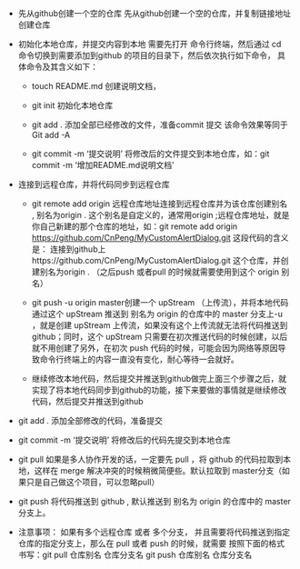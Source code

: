 + 先从github创建一个空的仓库
先从github创建一个空的仓库，并复制链接地址创建仓库

+ 初始化本地仓库，并提交内容到本地
需要先打开 命令行终端，然后通过 cd 命令切换到需要添加到github 的项目的目录下，然后依次执行如下命令， 具体命令及其含义如下：
    - touch README.md 创建说明文档，

    - git init 初始化本地仓库

    - git add . 添加全部已经修改的文件，准备commit 提交 该命令效果等同于 Git add -A

    - git commit -m ‘提交说明’
将修改后的文件提交到本地仓库，如：git commit -m ‘增加README.md说明文档’

+ 连接到远程仓库，并将代码同步到远程仓库
    - git remote add origin 远程仓库地址连接到远程仓库并为该仓库创建别名 , 别名为origin . 这个别名是自定义的，通常用origin ;远程仓库地址，就是你自己新建的那个仓库的地址，如：git remote add origin https://github.com/CnPeng/MyCustomAlertDialog.git 这段代码的含义是： 连接到github上https://github.com/CnPeng/MyCustomAlertDialog.git 这个仓库，并创建别名为origin . （之后push 或者pull 的时候就需要使用到这个 origin 别名）
    - git push -u origin master创建一个 upStream （上传流），并将本地代码通过这个 upStream 推送到 别名为 origin 的仓库中的 master 分支上-u ，就是创建 upStream 上传流，如果没有这个上传流就无法将代码推送到 github；同时，这个 upStream 只需要在初次推送代码的时候创建，以后就不用创建了另外，在初次 push 代码的时候，可能会因为网络等原因导致命令行终端上的内容一直没有变化，耐心等待一会就好。

    - 继续修改本地代码，然后提交并推送到github做完上面三个步骤之后，就实现了将本地代码同步到github的功能，接下来要做的事情就是继续修改代码，然后提交并推送到github
+ git add .
添加全部修改的代码，准备提交

+ git commit -m ‘提交说明’
将修改后的代码先提交到本地仓库

+ git pull
如果是多人协作开发的话，一定要先 pull ，将 github 的代码拉取到本地，这样在 merge 解决冲突的时候稍微简便些。默认拉取到 master分支（如果只是自己做这个项目，可以忽略pull）

+ git push
将代码推送到 github , 默认推送到 别名为 origin 的仓库中的 master 分支上。

+ 注意事项：
如果有多个远程仓库 或者 多个分支， 并且需要将代码推送到指定仓库的指定分支上，那么在 pull 或者 push 的时候，就需要 按照下面的格式书写：git pull 仓库别名 仓库分支名
git push 仓库别名 仓库分支名